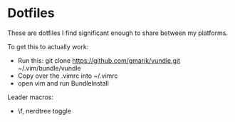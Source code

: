 Dotfiles
========

These are dotfiles I find significant enough to share between my platforms.

To get this to actually work:
- Run this: git clone https://github.com/gmarik/vundle.git ~/.vim/bundle/vundle
- Copy over the .vimrc into ~/.vimrc
- open vim and run BundleInstall

Leader macros:
- \f, nerdtree toggle
